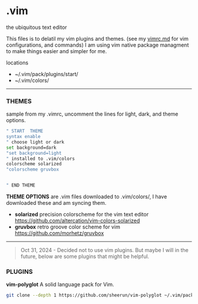 # .vim
the ubiquitous text editor


This files is to delatil my vim plugins and themes.
(see my [vimrc.md](vimrc.md) for vim configurations, and commands)
I am using vim native package managment to make things easier and simpler for me.

locations
- ~/.vim/pack/plugins/start/
- ~/.vim/colors/



---

### THEMES


sample from my .vimrc, uncomment the lines for light, dark, and theme options.
```sh
" START  THEME
syntax enable
" choose light or dark
set background=dark
"set background=light
" installed to .vim/colors
colorscheme solarized
"colorscheme gruvbox


" END THEME
```

**THEME OPTIONS** are .vim files downloaded to .vim/colors/, I have downloaded these and am syncing them.

- **solarized**
precision colorscheme for the vim text editor
https://github.com/altercation/vim-colors-solarized
- **gruvbox**
retro groove color scheme for vim
https://github.com/morhetz/gruvbox



---

> Oct 31, 2024 - Decided not to use vim plugins.
> But maybe I will in the future, below are some plugins that might be helpful.

### PLUGINS

**vim-polyglot**
A solid language pack for Vim.
```sh
git clone --depth 1 https://github.com/sheerun/vim-polyglot ~/.vim/pack/plugins/start/vim-polyglot
```
